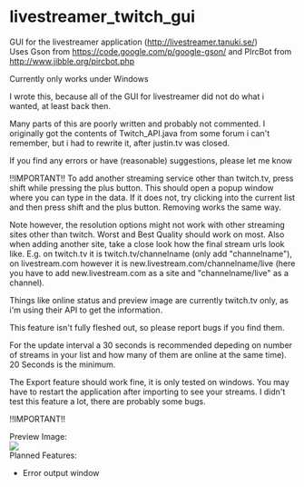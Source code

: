 livestreamer_twitch_gui
=======================
GUI for the livestreamer application (http://livestreamer.tanuki.se/)<br>
Uses Gson from https://code.google.com/p/google-gson/ and
PIrcBot from http://www.jibble.org/pircbot.php

Currently only works under Windows

I wrote this, because all of the GUI for livestreamer did not do what i wanted, at least back then.

Many parts of this are poorly written and probably not commented.
I originally got the contents of Twitch_API.java from some forum i can't remember, 
but i had to rewrite it, after justin.tv was closed.

If you find any errors or have (reasonable) suggestions, please let me know

!!IMPORTANT!!
To add another streaming service other than twitch.tv, press shift while pressing the plus button.
This should open a popup window where you can type in the data. If it does not, try clicking into the current list and then press shift and the plus button. Removing works the same way.

Note however, the resolution options might not work with other streaming sites other than twitch. Worst and Best Quality should work on most. Also when adding another site, take a close look how the final stream urls look like.
E.g. on twitch.tv it is twitch.tv/channelname (only add "channelname"), on livestream.com however it is new.livestream.com/channelname/live (here you have to add new.livestream.com as a site and "channelname/live" as a channel).

Things like online status and preview image are currently twitch.tv only, as i'm using their API to get the information.

This feature isn't fully fleshed out, so please report bugs if you find them.

For the update interval a 30 seconds is recommended depeding on number of streams in your list and how many of them are online at the same time). 20 Seconds is the minimum.

The Export feature should work fine, it is only tested on windows.
You may have to restart the application after importing to see your streams. I didn't test this feature a lot, there are probably some bugs.

!!IMPORTANT!!

Preview Image:<br>
<img width="auto" height="auto" src="https://github.com/westerwave/livestreamer_twitch_gui/blob/master/preview.png"></img>
<br>
Planned Features:<br>
- Error output window
